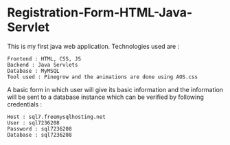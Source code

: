 # Registration-Form-HTML-Java-Servlet 
This is my first java web application. Technologies used are :
```
Frontend : HTML, CSS, JS
Backend : Java Servlets
Database : MyMSQL
Tool used : Pinegrow and the animations are done using AOS.css
```

A basic form in which user will give its basic information and the information will be sent to a database instance which can be verified by following credentials :
```
Host : sql7.freemysqlhosting.net
User : sql7236208
Password : sql7236208
Database : sql7236208
```
